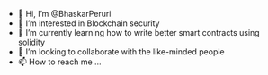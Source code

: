 - 👋 Hi, I’m @BhaskarPeruri
- 👀 I’m interested in Blockchain security
- 🌱 I’m currently learning how to write better smart contracts using solidity
- 💞️ I’m looking to collaborate with the like-minded people
- 📫 How to reach me ...

<!---
BhaskarPeruri/BhaskarPeruri is a ✨ special ✨ repository because its `README.md` (this file) appears on your GitHub profile.
You can click the Preview link to take a look at your changes.
--->
